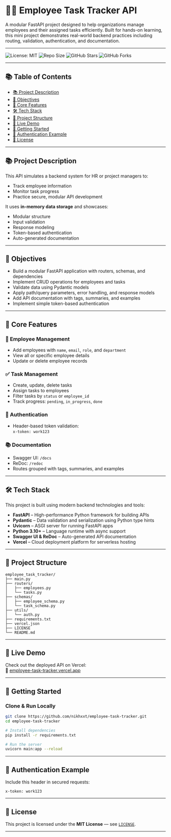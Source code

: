 
# 🧑‍💼 Employee Task Tracker API

A modular FastAPI project designed to help organizations manage employees and their assigned tasks efficiently. Built for hands-on learning, this mini project demonstrates real-world backend practices including routing, validation, authentication, and documentation.

---

![License: MIT](https://img.shields.io/badge/License-MIT-yellow.svg)
![Repo Size](https://img.shields.io/github/repo-size/nikhxxt/employee-task-tracker)
![GitHub Stars](https://img.shields.io/github/stars/nikhxxt/employee-task-tracker?style=social)
![GitHub Forks](https://img.shields.io/github/forks/nikhxxt/employee-task-tracker?style=social)

---

## 📚 Table of Contents

- [📚 Project Description](#project-description)
- [🎯 Objectives](#objectives)
- [🔑 Core Features](#core-features)
- [🛠️ Tech Stack](#tech-stack)
- [📁 Project Structure](#project-structure)
- [📡 Live Demo](#live-demo)
- [🚀 Getting Started](#getting-started)
- [🔐 Authentication Example](#authentication-example)
- [📝 License](#license)


---

## 📚 Project Description

This API simulates a backend system for HR or project managers to:
- Track employee information
- Monitor task progress
- Practice secure, modular API development

It uses **in-memory data storage** and showcases:
- Modular structure
- Input validation
- Response modeling
- Token-based authentication
- Auto-generated documentation

---

## 🎯 Objectives

- Build a modular FastAPI application with routers, schemas, and dependencies  
- Implement CRUD operations for employees and tasks  
- Validate data using Pydantic models  
- Apply path/query parameters, error handling, and response models  
- Add API documentation with tags, summaries, and examples  
- Implement simple token-based authentication  

---

## 🔑 Core Features

### 👥 Employee Management
- Add employees with `name`, `email`, `role`, and `department`
- View all or specific employee details
- Update or delete employee records

### ✅ Task Management
- Create, update, delete tasks
- Assign tasks to employees
- Filter tasks by `status` or `employee_id`
- Track progress: `pending`, `in_progress`, `done`

### 🔐 Authentication
- Header-based token validation:  
  `x-token: work123`

### 📚 Documentation
- Swagger UI: `/docs`  
- ReDoc: `/redoc`  
- Routes grouped with tags, summaries, and examples

---

## 🛠️ Tech Stack

This project is built using modern backend technologies and tools:

- **FastAPI** – High-performance Python framework for building APIs  
- **Pydantic** – Data validation and serialization using Python type hints  
- **Uvicorn** – ASGI server for running FastAPI apps  
- **Python 3.10+** – Language runtime with async support  
- **Swagger UI & ReDoc** – Auto-generated API documentation  
- **Vercel** – Cloud deployment platform for serverless hosting  

---

## 📁 Project Structure

```
employee_task_tracker/
├── main.py
├── routers/
│   ├── employees.py
│   └── tasks.py
├── schemas/
│   ├── employee_schema.py
│   └── task_schema.py
├── utils/
│   └── auth.py
├── requirements.txt
├── vercel.json
├── LICENSE
└── README.md
```

---

## 📡 Live Demo

Check out the deployed API on Vercel:  
🔗 [employee-task-tracker.vercel.app](https://employee-task-tracker-gfy4sufrd-niks-projects-20063e2f.vercel.app)

---

## 🚀 Getting Started

### Clone & Run Locally

```bash
git clone https://github.com/nikhxxt/employee-task-tracker.git
cd employee-task-tracker

# Install dependencies
pip install -r requirements.txt

# Run the server
uvicorn main:app --reload
```

---

## 🔐 Authentication Example

Include this header in secured requests:

```
x-token: work123
```

---

## 📝 License

This project is licensed under the **MIT License** — see [`LICENSE`](LICENSE).

---

